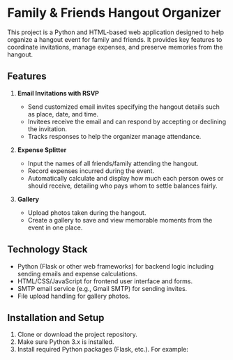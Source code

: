 # Family & Friends Hangout Organizer

This project is a Python and HTML-based web application designed to help organize a hangout event for family and friends. It provides key features to coordinate invitations, manage expenses, and preserve memories from the hangout.

## Features

1. **Email Invitations with RSVP**  
   - Send customized email invites specifying the hangout details such as place, date, and time.  
   - Invitees receive the email and can respond by accepting or declining the invitation.  
   - Tracks responses to help the organizer manage attendance.

2. **Expense Splitter**  
   - Input the names of all friends/family attending the hangout.  
   - Record expenses incurred during the event.  
   - Automatically calculate and display how much each person owes or should receive, detailing who pays whom to settle balances fairly.

3. **Gallery**  
   - Upload photos taken during the hangout.  
   - Create a gallery to save and view memorable moments from the event in one place.

## Technology Stack

- Python (Flask or other web frameworks) for backend logic including sending emails and expense calculations.  
- HTML/CSS/JavaScript for frontend user interface and forms.  
- SMTP email service (e.g., Gmail SMTP) for sending invites.  
- File upload handling for gallery photos.

## Installation and Setup

1. Clone or download the project repository.  
2. Make sure Python 3.x is installed.  
3. Install required Python packages (Flask, etc.). For example:
